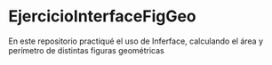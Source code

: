 # EjercicioInterfaceFigGeo
En este repositorio practiqué el uso de Inferface, calculando el área y perímetro de distintas figuras geométricas
